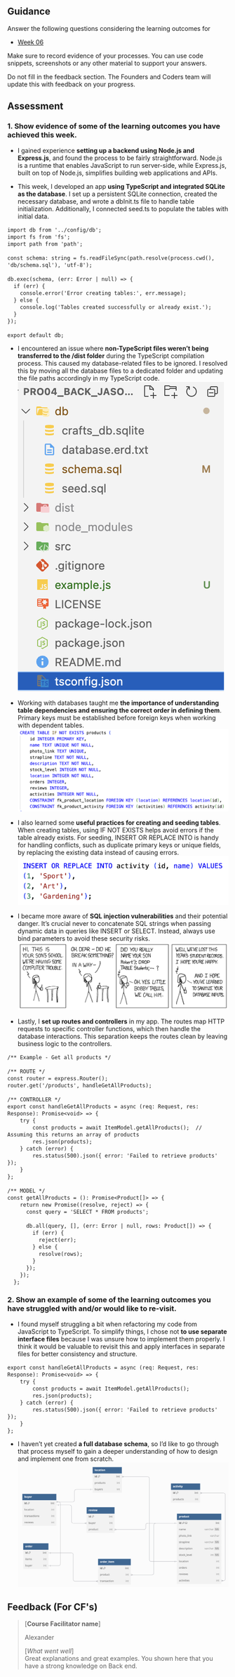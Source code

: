 ## Guidance
Answer the following questions considering the learning outcomes for
- [Week 06](https://learn.foundersandcoders.com/course/syllabus/developer/week06-project04-databases/learning-outcomes/)

Make sure to record evidence of your processes. You can use code snippets, screenshots or any other material to support your answers.

Do not fill in the feedback section. The Founders and Coders team will update this with feedback on your progress.

## Assessment
 ### 1. Show evidence of some of the learning outcomes you have achieved this week.
- I gained experience **setting up a backend using Node.js and Express.js**, and found the process to be fairly straightforward. Node.js is a runtime that enables JavaScript to run server-side, while Express.js, built on top of Node.js, simplifies building web applications and APIs.

- This week, I developed an app **using TypeScript and integrated SQLite as the database**. I set up a persistent SQLite connection, created the necessary database, and wrote a dbInit.ts file to handle table initialization. Additionally, I connected seed.ts to populate the tables with initial data.
```
import db from '../config/db';
import fs from 'fs';
import path from 'path';

const schema: string = fs.readFileSync(path.resolve(process.cwd(), 'db/schema.sql'), 'utf-8');

db.exec(schema, (err: Error | null) => {
  if (err) {
    console.error('Error creating tables:', err.message);
  } else {
    console.log('Tables created successfully or already exist.');
  }
});

export default db;
```

- I encountered an issue where **non-TypeScript files weren’t being transferred to the /dist folder** during the TypeScript compilation process. This caused my database-related files to be ignored. I resolved this by moving all the database files to a dedicated folder and updating the file paths accordingly in my TypeScript code.
![db_not_in_dist](./screenshots/folder_strc.png)

- Working with databases taught me **the importance of understanding table dependencies and ensuring the correct order in defining them**. Primary keys must be established before foreign keys when working with dependent tables.
![create_keys](./screenshots/dependencies.png)

- I also learned some **useful practices for creating and seeding tables**. When creating tables, using IF NOT EXISTS helps avoid errors if the table already exists. For seeding, INSERT OR REPLACE INTO is handy for handling conflicts, such as duplicate primary keys or unique fields, by replacing the existing data instead of causing errors.
![insert_into_table](./screenshots/insert_into.png)

- I became more aware of **SQL injection vulnerabilities** and their potential danger. It’s crucial never to concatenate SQL strings when passing dynamic data in queries like INSERT or SELECT. Instead, always use bind parameters to avoid these security risks.
![attacks](./screenshots/attacks.png)

- Lastly, I **set up routes and controllers** in my app. The routes map HTTP requests to specific controller functions, which then handle the database interactions. This separation keeps the routes clean by leaving business logic to the controllers.
```
/** Example - Get all products */

/** ROUTE */
const router = express.Router();
router.get('/products', handleGetAllProducts);

/** CONTROLLER */
export const handleGetAllProducts = async (req: Request, res: Response): Promise<void> => {
    try {
        const products = await ItemModel.getAllProducts();  // Assuming this returns an array of products
        res.json(products);
    } catch (error) {
        res.status(500).json({ error: 'Failed to retrieve products' });
    }
};

/** MODEL */
const getAllProducts = (): Promise<Product[]> => {
    return new Promise((resolve, reject) => {
      const query = 'SELECT * FROM products';
      
      db.all(query, [], (err: Error | null, rows: Product[]) => {
        if (err) {
          reject(err);
        } else {
          resolve(rows);
        }
      });
    });
  };
```


 ### 2. Show an example of some of the learning outcomes you have struggled with and/or would like to re-visit.

- I found myself struggling a bit when refactoring my code from JavaScript to TypeScript. To simplify things, I chose not **to use separate interface files** because I was unsure how to implement them properly. I think it would be valuable to revisit this and apply interfaces in separate files for better consistency and structure.
```
export const handleGetAllProducts = async (req: Request, res: Response): Promise<void> => {
    try {
        const products = await ItemModel.getAllProducts();
        res.json(products);
    } catch (error) {
        res.status(500).json({ error: 'Failed to retrieve products' });
    }
};
```

- I haven’t yet created **a full database schema**, so I’d like to go through that process myself to gain a deeper understanding of how to design and implement one from scratch.
![schema_crafts_db](./screenshots/schema_crafts.png)

## Feedback (For CF's)
> [**Course Facilitator name**]
>
> Alexander
>  
> [*What went well*]  
> Great explanations and great examples. You shown here that you have a strong knowledge on Back end.
